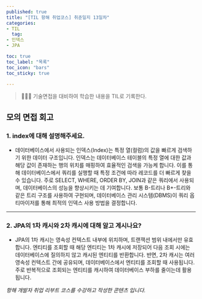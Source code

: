 ```yaml
---
published: true
title: "[TIL 항해 취업코스] 취준일지 13일차"
categories: 
- TIL
  tag:
- 인덱스
- JPA

toc: true
toc_label: "목록"
toc_icon: "bars"
toc_sticky: true

---
```

> 👩🏻‍💻 기술면접을 대비하여 학습한 내용을 TIL로 기록한다.

## 모의 면접 회고
### 1. index에 대해 설명해주세요.

* 데이터베이스에서 사용되는 인덱스(Index)는 특정 열(컬럼)의 값을 빠르게 검색하기 위한 데이터 구조입니다. 인덱스는 데이터베이스 테이블의 특정 열에 대한 값과 해당 값이 존재하는 행의 위치를 매핑하여 효율적인 검색을 가능케 합니다. 이를 통해 데이터베이스에서 쿼리를 실행할 때 특정 조건에 따라 레코드를 더 빠르게 찾을 수 있습니다. 주로 SELECT, WHERE, ORDER BY, JOIN과 같은 쿼리에서 사용되며, 데이터베이스의 성능을 향상시키는 데 기여합니다. 보통 B-트리나 B+-트리와 같은 트리 구조를 사용하여 구현되며, 데이터베이스 관리 시스템(DBMS)이 쿼리 옵티마이저를 통해 최적의 인덱스 사용 방법을 결정합니다.
---

### 2. JPA의 1차 캐시와 2차 캐시에 대해 알고 계시나요?

* JPA의 1차 캐시는 영속성 컨텍스트 내부에 위치하며, 트랜잭션 범위 내에서만 유효합니다. 엔티티를 조회할 때 해당 엔티티는 1차 캐시에 저장되어 다음 조회 시에는 데이터베이스에 질의하지 않고 캐시된 엔티티를 반환합니다. 반면, 2차 캐시는 여러 영속성 컨텍스트 간에 공유되며, 데이터베이스에서 엔티티를 조회할 때 사용됩니다. 주로 반복적으로 조회되는 엔티티를 캐시하여 데이터베이스 부하를 줄이는데 활용됩니다.

_항해 개발자 취업 리부트 코스를 수강하고 작성한 콘텐츠 입니다._